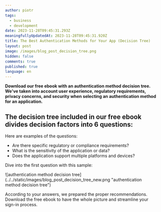 ```yaml
---
author: piotr
tags:
  - business
  - development
date: 2023-11-28T09:45:31.293Z
meaningfullyUpdatedAt: 2023-11-28T09:45:31.920Z
title: The Best Authentication Methods for Your App (Decision Tree)
layout: post
image: /images/blog_post_decision_tree.png
hidden: false
comments: true
published: true
language: en
---
```

**Download our free ebook with an authentication method decision tree. We've taken into account user experience, regulatory requirements, privacy concerns, and security when selecting an authentication method for an application.**

<EbookDynamic sectionTitle='Download the free ebook with a decision tree' ebookName='Optimise-Sign-In-Experience.pdf' ebookDescription='Answer 6 question to determine the best authentication method for your application.' ebookImage='/images/cover-sign-in-ebook.png' ebookAlt='Sign-In ebook cover' />

## The decision tree included in our free ebook divides decision factors into 6 questions:

Here are examples of the questions:

* Are there specific regulatory or compliance requirements?
* What is the sensitivity of the application or data?
* Does the application support multiple platforms and devices?

Dive into the first question with this sample:

<div className="image">![authentication method decision tree](../../static/images/blog_post_decision_tree_new.png "authentication method decision tree")</div>

According to your answers, we prepared the proper recommendations. Download the free ebook to have the whole picture and streamline your sign-in process.